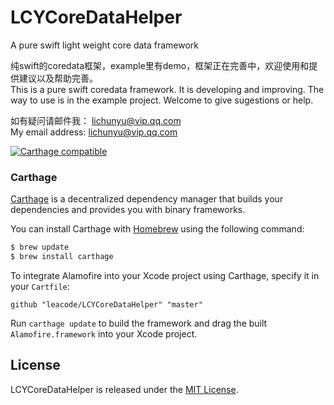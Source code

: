 # LCYCoreDataHelper
A pure swift light weight core data framework

纯swift的coredata框架，example里有demo，框架正在完善中，欢迎使用和提供建议以及帮助完善。      
This is a pure swift coredata framework. It is developing and improving. The way to use is in the example project. Welcome to give sugestions or help.

如有疑问请邮件我： lichunyu@vip.qq.com     
My email address:  lichunyu@vip.qq.com

[![Carthage compatible](https://img.shields.io/badge/Carthage-compatible-4BC51D.svg?style=flat)](https://github.com/Carthage/Carthage)


### Carthage


[Carthage](https://github.com/Carthage/Carthage) is a decentralized dependency manager that builds your dependencies and provides you with binary frameworks.

You can install Carthage with [Homebrew](http://brew.sh/) using the following command:

```bash
$ brew update
$ brew install carthage
```

To integrate Alamofire into your Xcode project using Carthage, specify it in your `Cartfile`:

```ogdl
github "leacode/LCYCoreDataHelper" "master"
```

Run `carthage update` to build the framework and drag the built `Alamofire.framework` into your Xcode project.


## License

LCYCoreDataHelper is released under the [MIT License](LICENSE).